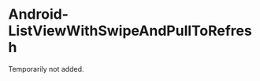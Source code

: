 Android-ListViewWithSwipeAndPullToRefresh
=========================================

Temporarily not added.
